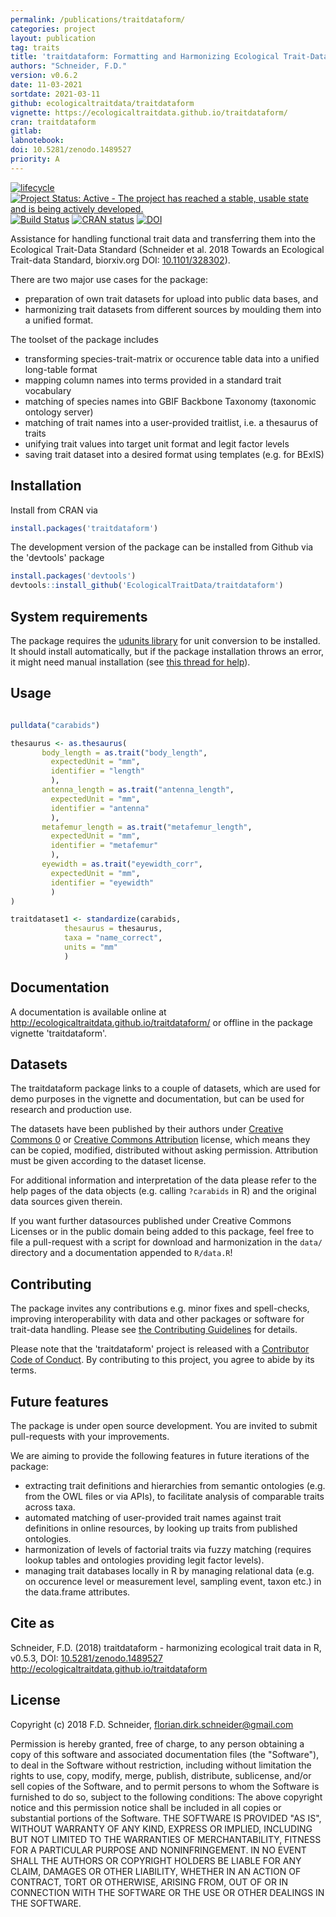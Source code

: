 ```yaml
---
permalink: /publications/traitdataform/
categories: project
layout: publication
tag: traits
title: 'traitdataform: Formatting and Harmonizing Ecological Trait-Data'
authors: "Schneider, F.D."
version: v0.6.2
date: 11-03-2021
sortdate: 2021-03-11
github: ecologicaltraitdata/traitdataform
vignette: https://ecologicaltraitdata.github.io/traitdataform/
cran: traitdataform
gitlab:
labnotebook:
doi: 10.5281/zenodo.1489527
priority: A
---
```


[![lifecycle](https://img.shields.io/badge/lifecycle-stable-brightgreen.svg)](https://www.tidyverse.org/lifecycle/#stable)
[![Project Status: Active - The project has reached a stable, usable state and is being actively developed.](https://www.repostatus.org/badges/latest/active.svg)](https://www.repostatus.org/#active)
[![Build Status](https://travis-ci.com/EcologicalTraitData/traitdataform.svg?branch=master)](https://travis-ci.com/EcologicalTraitData/traitdataform)
[![CRAN status](https://www.r-pkg.org/badges/version/traitdataform)](https://cran.r-project.org/package=traitdataform)
[![DOI](https://zenodo.org/badge/DOI/10.5281/zenodo.1489527.svg)](https://doi.org/10.5281/zenodo.1489527)


Assistance for handling functional trait data and transferring them into the Ecological Trait-Data Standard (Schneider et al. 2018 Towards an Ecological Trait-data Standard, biorxiv.org DOI: [10.1101/328302](http://dx.doi.org/10.1101/328302)).

There are two major use cases for the package:

- preparation of own trait datasets for upload into public data bases, and
- harmonizing trait datasets from different sources by moulding them into a unified format.

The toolset of the package includes

- transforming species-trait-matrix or occurence table data into a unified long-table format
- mapping column names into terms provided in a standard trait vocabulary
- matching of species names into GBIF Backbone Taxonomy (taxonomic ontology server)
- matching of trait names into a user-provided traitlist, i.e. a thesaurus of traits
- unifying trait values into target unit format and legit factor levels
- saving trait dataset into a desired format using templates (e.g. for BExIS)

## Installation

Install from CRAN via

```r
install.packages('traitdataform')
```

The development version of the package can be installed from Github via the 'devtools' package

```r
install.packages('devtools')
devtools::install_github('EcologicalTraitData/traitdataform')
```
## System requirements

The package requires the [udunits library](https://www.unidata.ucar.edu/software/udunits/) for unit conversion to be installed. It should install automatically, but if the package installation throws an error, it might need manual installation (see [this thread for help](https://github.com/r-quantities/units/issues/1)).  

## Usage

```r

pulldata("carabids")

thesaurus <- as.thesaurus(
       body_length = as.trait("body_length",
         expectedUnit = "mm",
         identifier = "length"
         ),
       antenna_length = as.trait("antenna_length",
         expectedUnit = "mm",
         identifier = "antenna"
         ),
       metafemur_length = as.trait("metafemur_length",
         expectedUnit = "mm",
         identifier = "metafemur"
         ),
       eyewidth = as.trait("eyewidth_corr",
         expectedUnit = "mm",
         identifier = "eyewidth"
         )
)

traitdataset1 <- standardize(carabids,
            thesaurus = thesaurus,
            taxa = "name_correct",
            units = "mm"
            )

```
## Documentation

A documentation is available online at http://ecologicaltraitdata.github.io/traitdataform/ or offline in the package vignette 'traitdataform'.

## Datasets

The traitdataform package links to a couple of datasets, which are used for demo purposes in the vignette and documentation, but can be used for research and production use.  

The datasets have been published by their authors under [Creative Commons 0](https://creativecommons.org/publicdomain/zero/1.0/) or [Creative Commons Attribution](https://creativecommons.org/licenses/by/4.0/) license, which means they can be copied, modified, distributed without asking permission. Attribution must be given according to the dataset license.  

For additional information and interpretation of the data please refer to the help pages of the data objects (e.g. calling `?carabids` in R) and the original data sources given therein.

If you want  further datasources published under Creative Commons Licenses or in the public domain being added to this package, feel free to file a pull-request with a script for download and harmonization in the `data/` directory and a documentation appended to `R/data.R`!


## Contributing

The package invites any contributions e.g. minor fixes and spell-checks, improving interoperability with data and other packages or software for trait-data handling. Please see [the Contributing Guidelines](CONTRIBUTING.md) for details.

Please note that the 'traitdataform' project is released with a [Contributor Code of Conduct](CODE_OF_CONDUCT.md). By contributing to this project, you agree to abide by its terms.

## Future features

The package is under open source development. You are invited to submit pull-requests with your improvements.

We are aiming to provide the following features in future iterations of the package:

- extracting trait definitions and hierarchies from semantic ontologies (e.g. from the OWL files or via APIs), to facilitate analysis of comparable traits across taxa.
- automated matching of user-provided trait names against trait definitions in online resources, by looking up traits from published ontologies.
- harmonization of levels of factorial traits via fuzzy matching (requires lookup tables and ontologies providing legit factor levels).
- managing trait databases locally in R by managing relational data (e.g. on occurence level or measurement level, sampling event,  taxon etc.) in the data.frame attributes.

## Cite as

Schneider, F.D. (2018) traitdataform - harmonizing ecological trait data in R, v0.5.3, DOI: [10.5281/zenodo.1489527](http://dx.doi.org/10.5281/zenodo.1489527) http://ecologicaltraitdata.github.io/traitdataform

## License

Copyright (c) 2018 F.D. Schneider, florian.dirk.schneider@gmail.com

Permission is hereby granted, free of charge, to any person obtaining a copy of
this software and associated documentation files (the "Software"), to deal in
the Software without restriction, including without limitation the rights to
use, copy, modify, merge, publish, distribute, sublicense, and/or sell copies of
the Software, and to permit persons to whom the Software is furnished to do so,
subject to the following conditions:
The above copyright notice and this permission notice shall be included in all
copies or substantial portions of the Software.
THE SOFTWARE IS PROVIDED "AS IS", WITHOUT WARRANTY OF ANY KIND, EXPRESS OR
IMPLIED, INCLUDING BUT NOT LIMITED TO THE WARRANTIES OF MERCHANTABILITY, FITNESS
FOR A PARTICULAR PURPOSE AND NONINFRINGEMENT. IN NO EVENT SHALL THE AUTHORS OR
COPYRIGHT HOLDERS BE LIABLE FOR ANY CLAIM, DAMAGES OR OTHER LIABILITY, WHETHER
IN AN ACTION OF CONTRACT, TORT OR OTHERWISE, ARISING FROM, OUT OF OR IN
CONNECTION WITH THE SOFTWARE OR THE USE OR OTHER DEALINGS IN THE SOFTWARE.
